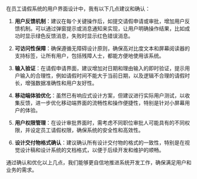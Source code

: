 在员工请假系统的用户界面设计中，我有以下几点建议和确认：

1. **用户反馈机制**：建议在每个关键操作后，如提交请假申请或审批，增加用户反馈机制。可以通过弹窗提示或消息通知来实现，让用户明确操作结果，比如成功时显示绿色反馈消息，失败时显示红色错误消息。

2. **可访问性保障**：确保遵循无障碍设计原则，确保高对比度文本和屏幕阅读器的支持标签，让所有用户，包括残障人士，都能方便地使用该系统。

3. **输入验证**：在请假申请界面，建议增加对日期和理由输入的即时验证，提示用户输入的合理性，例如请假时间不能大于当前日期，以及逻辑不合理的请假时长，增强数据准确性和用户友好性。

4. **移动端体验优化**：虽然已有响应式设计方案，但建议进行实际用户测试，以收集反馈，进一步优化移动端界面的流畅性和操作便捷性，特别是针对小屏幕用户的体验。

5. **用户权限管理**：在设计审批界面时，需考虑不同职位审批人可能具有的不同权限，并设定员工请假权限，确保系统的安全性和高效性。

6. **设计交付物格式确认**：建议确认所有设计交付物的格式的一致性，特别是在视觉设计稿和设计系统的文档格式，以便于后续开发和维护的顺畅。

通过确认和优化以上几点，我们能够更自信地推进系统开发工作，确保满足用户和业务的需求。
